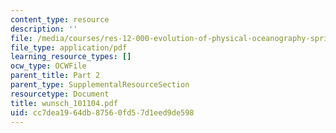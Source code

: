 ```yaml
---
content_type: resource
description: ''
file: /media/courses/res-12-000-evolution-of-physical-oceanography-spring-2007/cc7dea1964db87560fd57d1eed9de598_wunsch_101104.pdf
file_type: application/pdf
learning_resource_types: []
ocw_type: OCWFile
parent_title: Part 2
parent_type: SupplementalResourceSection
resourcetype: Document
title: wunsch_101104.pdf
uid: cc7dea19-64db-8756-0fd5-7d1eed9de598
---
```

